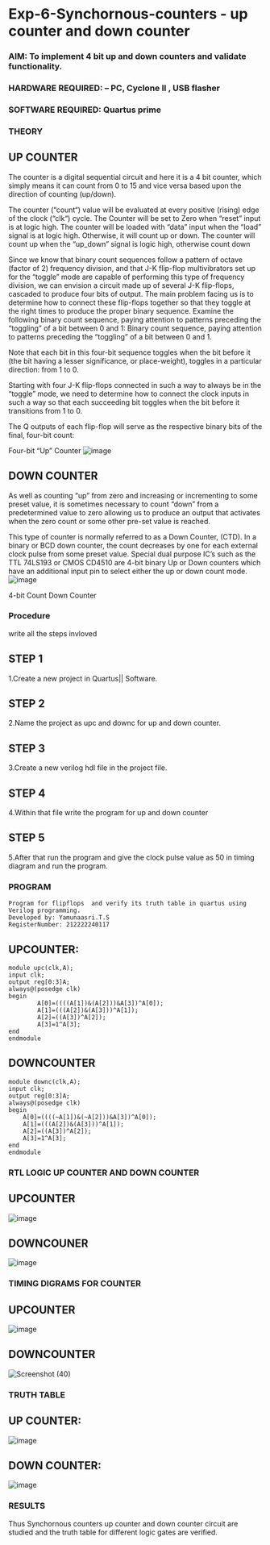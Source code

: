 # Exp-6-Synchornous-counters - up counter and down counter 
### AIM: To implement 4 bit up and down counters and validate  functionality.
### HARDWARE REQUIRED:  – PC, Cyclone II , USB flasher
### SOFTWARE REQUIRED:   Quartus prime
### THEORY 

## UP COUNTER 
The counter is a digital sequential circuit and here it is a 4 bit counter, which simply means it can count from 0 to 15 and vice versa based upon the direction of counting (up/down). 

The counter (“count“) value will be evaluated at every positive (rising) edge of the clock (“clk“) cycle.
The Counter will be set to Zero when “reset” input is at logic high.
The counter will be loaded with “data” input when the “load” signal is at logic high. Otherwise, it will count up or down.
The counter will count up when the “up_down” signal is logic high, otherwise count down

Since we know that binary count sequences follow a pattern of octave (factor of 2) frequency division, and that J-K flip-flop multivibrators set up for the “toggle” mode are capable of performing this type of frequency division, we can envision a circuit made up of several J-K flip-flops, cascaded to produce four bits of output.
The main problem facing us is to determine how to connect these flip-flops together so that they toggle at the right times to produce the proper binary sequence.
Examine the following binary count sequence, paying attention to patterns preceding the “toggling” of a bit between 0 and 1:
Binary count sequence, paying attention to patterns preceding the “toggling” of a bit between 0 and 1.

Note that each bit in this four-bit sequence toggles when the bit before it (the bit having a lesser significance, or place-weight), toggles in a particular direction: from 1 to 0.



 
 

Starting with four J-K flip-flops connected in such a way to always be in the “toggle” mode, we need to determine how to connect the clock inputs in such a way so that each succeeding bit toggles when the bit before it transitions from 1 to 0.

The Q outputs of each flip-flop will serve as the respective binary bits of the final, four-bit count:

 
 

Four-bit “Up” Counter
![image](https://user-images.githubusercontent.com/36288975/169644758-b2f4339d-9532-40c5-af40-8f4f8c942e2c.png)



## DOWN COUNTER 

As well as counting “up” from zero and increasing or incrementing to some preset value, it is sometimes necessary to count “down” from a predetermined value to zero allowing us to produce an output that activates when the zero count or some other pre-set value is reached.

This type of counter is normally referred to as a Down Counter, (CTD). In a binary or BCD down counter, the count decreases by one for each external clock pulse from some preset value. Special dual purpose IC’s such as the TTL 74LS193 or CMOS CD4510 are 4-bit binary Up or Down counters which have an additional input pin to select either the up or down count mode.
![image](https://user-images.githubusercontent.com/36288975/169644844-1a14e123-7228-4ed8-81a9-eb937dff4ac8.png)


4-bit Count Down Counter
### Procedure
 write all the steps invloved 
## STEP 1
1.Create a new project in Quartus|| Software.
## STEP 2
2.Name the project as upc and downc for up and down counter.
## STEP 3
3.Create a new verilog hdl file in the project file. 
## STEP 4
4.Within that file write the program for up and down counter
## STEP 5
5.After that run the program and give the clock pulse value as 50 in timing diagram and run the program.



### PROGRAM 
```
Program for flipflops  and verify its truth table in quartus using Verilog programming.
Developed by: Yamunaasri.T.S
RegisterNumber: 212222240117
```
## UPCOUNTER:
```
module upc(clk,A);
input clk;
output reg[0:3]A;
always@(posedge clk)
begin
		A[0]=((((A[1])&(A[2]))&A[3])^A[0]);
		A[1]=(((A[2])&(A[3]))^A[1]);
		A[2]=((A[3])^A[2]);
		A[3]=1^A[3];
end
endmodule
```

## DOWNCOUNTER
```
module downc(clk,A);
input clk;
output reg[0:3]A;
always@(posedge clk)
begin
	A[0]=((((~A[1])&(~A[2]))&A[3])^A[0]);
	A[1]=(((A[2])&(A[3]))^A[1]);
	A[2]=((A[3])^A[2]);
	A[3]=1^A[3];
end
endmodule
```





### RTL LOGIC UP COUNTER AND DOWN COUNTER  

## UPCOUNTER
![image](https://github.com/LavanyaMuraleedharan/Exp-7-Synchornous-counters-/assets/120103862/7a01e873-0d26-4ede-94e0-b0fc210fe83f)

## DOWNCOUNER
![image](https://github.com/LavanyaMuraleedharan/Exp-7-Synchornous-counters-/assets/120103862/be7ae0ab-38ef-408e-be62-1c633af61131)






### TIMING DIGRAMS FOR COUNTER  
## UPCOUNTER
![image](https://github.com/LavanyaMuraleedharan/Exp-7-Synchornous-counters-/assets/120103862/b78bdb7f-170a-416b-8ee7-bd20a4ffcf4a)



## DOWNCOUNTER
![Screenshot (40)](https://github.com/LavanyaMuraleedharan/Exp-7-Synchornous-counters-/assets/120103862/8067bcee-051b-4f94-95a8-3d512b9bbf0d)






### TRUTH TABLE 

## UP COUNTER:
![image](https://github.com/LavanyaMuraleedharan/Exp-7-Synchornous-counters-/assets/120103862/8fb213f3-00e7-43ea-8844-143b48f5cccd)

## DOWN COUNTER:
![image](https://github.com/LavanyaMuraleedharan/Exp-7-Synchornous-counters-/assets/120103862/a539f1e0-b04f-4350-bcb2-6dfcf6f2f595)



### RESULTS 
Thus Synchornous counters up counter and down counter circuit are studied and the truth table for different logic gates are verified.

